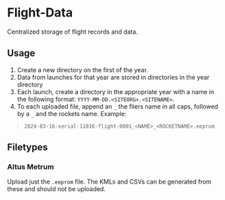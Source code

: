 # Flight-Data
Centralized storage of flight records and data.
## Usage
1. Create a new directory on the first of the year.
2. Data from launches for that year are stored in directories in the year directory
3. Each launch, create a directory in the appropriate year with a name in the following format: `YYYY-MM-DD.<SITEORG>.<SITENAME>`.
4. To each uploaded file, append an `_` the fliers name in all caps, followed by a `_` and the rockets name.
Example:
> `2024-03-16-serial-11016-flight-0001_<NAME>_<ROCKETNAME>.eeprom`
## Filetypes
### Altus Metrum
Upload just the `.eeprom` file. The KMLs and CSVs can be generated from these and should not be uploaded.
